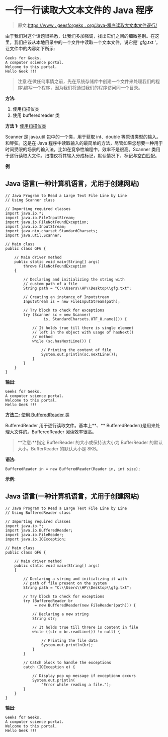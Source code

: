# 一行一行读取大文本文件的 Java 程序

> 原文:[https://www . geesforgeks . org/Java-程序读取大文本文件逐行/](https://www.geeksforgeeks.org/java-program-to-read-a-large-text-file-line-by-line/)

由于我们对这个话题很熟悉，让我们多加强调，找出它们之间的细微差别。在这里，我们应该从本地目录中的一个文件中读取一个文本文件，说它是' gfg.txt '。让文件中的内容如下所示:

```
Geeks for Geeks.
A computer science portal.
Welcome to this portal.
Hello Geek !!!
```

> 注意:在做任何事情之前，先在系统存储库中创建一个文件来处理我们的程序\编写一个程序，因为我们将通过我们的程序访问同一个目录。

**方法:**

1.  使用扫描仪类
2.  使用 bufferedreader 类

**方法 1:** [使用扫描仪类](https://www.geeksforgeeks.org/scanner-class-in-java/)

Scanner 是 java.util 包中的一个类，用于获取 int、double 等原语类型的输入。和琴弦。这是在 Java 程序中读取输入的最简单的方法，尽管如果您想要一种用于时间受限的场景的输入法，比如在竞争性编程中，效率不是很高。Scanner 类用于逐行读取大文件。扫描仪将其输入分成标记，默认情况下，标记与空白匹配。

**例**

## Java 语言(一种计算机语言，尤用于创建网站)

```
// Java Program to Read a Large Text File Line by Line
// Using Scanner class

// Importing required classes
import java.io.*;
import java.io.FileInputStream;
import java.io.FileNotFoundException;
import java.io.InputStream;
import java.nio.charset.StandardCharsets;
import java.util.Scanner;

// Main class
public class GFG {

    // Main driver method
    public static void main(String[] args)
        throws FileNotFoundException
    {

        // Declaring and initializing the string with
        // custom path of a file
        String path = "C:\\Users\\HP\\Desktop\\gfg.txt";

        // Creating an instance of Inputstream
        InputStream is = new FileInputStream(path);

        // Try block to check for exceptions
        try (Scanner sc = new Scanner(
                 is, StandardCharsets.UTF_8.name())) {

            // It holds true till there is single element
            // left in the object with usage of hasNext()
            // method
            while (sc.hasNextLine()) {

                // Printing the content of file
                System.out.println(sc.nextLine());
            }
        }
    }
}
```

**输出:**

```
Geeks for Geeks.
A computer science portal.
Welcome to this portal.
Hello Geek !!!
```

**方法二:** [使用 BufferedReader 类](https://www.geeksforgeeks.org/java-io-bufferedreader-class-java/)

BufferedReader 用于逐行读取文件。基本上**、** BufferedReader()是用来处理大文件的。BufferedReader 阅读效率很高。

> **注意:**指定 BufferReader 的大小或保持该大小为 BufferReader 的默认大小。BufferReader 的默认大小是 8KB。

**语法:**

```
BufferedReader in = new BufferedReader(Reader in, int size);
```

**示例:**

## Java 语言(一种计算机语言，尤用于创建网站)

```
// Java Program to Read a Large Text File Line by Line
// Using BufferedReader class

// Importing required classes
import java.io.*;
import java.io.BufferedReader;
import java.io.FileReader;
import java.io.IOException;

// Main class
public class GFG {

    // Main driver method
    public static void main(String[] args)
    {

        // Declaring a string and initializing it with
        // path of file present on the system
        String path = "C:\\Users\\HP\\Desktop\\gfg.txt";

        // Try block to check for exceptions
        try (BufferedReader br
             = new BufferedReader(new FileReader(path))) {

            // Declaring a new string
            String str;

            // It holds true till threre is content in file
            while ((str = br.readLine()) != null) {

                // Printing the file data
                System.out.println(br);
            }
        }

        // Catch block to handle the exceptions
        catch (IOException e) {

            // Display pop up message if exceptionn occurs
            System.out.println(
                "Error while reading a file.");
        }
    }
}
```

**输出:**

```
Geeks for Geeks.
A computer science portal.
Welcome to this portal.
Hello Geek !!!
```